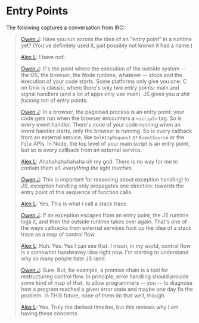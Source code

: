 # Entry Points

The following captures a conversation from IRC:

> [Owen J](https://twitter.com/derspiny): Have you run across the idea
> of an "entry point" in a runtime yet? (You've definitely used it, just
> possibly not known it had a name.)
>
> [Alex L](https://twitter.com/aeleitch): I have not!
>
> [Owen J](https://twitter.com/derspiny): It's the point where the
> execution of the outside system -- the OS, the browser, the Node
> runtime, whatever -- stops and the execution of your code starts. Some
> platforms only give you one: C on Unix is classic, where there's only
> two entry points: main and signal handlers (and a lot of apps only use
> main). JS gives you _a shit fucking ton_ of entry points.
>
> [Owen J](https://twitter.com/derspiny): In a browser, the pageload
> process is an entry point: your code gets run when the browser
> encounters a `<script>` tag. So is every event handler. There's none
> of your code running when an event handler starts, only the browser
> is running. So is every callback from an external service, like
> `XmlHttpRequest` or `EventSource` or the `File` APIs. In Node, the top
> level of your main script is an entry point, but so is every callback
> from an external service.
>
> [Alex L](https://twitter.com/aeleitch): Ahahahahahahaha oh my
> god. There is no way for me to contain them all. _everything the light
> touches._
>
> [Owen J](https://twitter.com/derspiny): This is important for
> reasoning about exception handling! _In JS_, exception handling only
> propagates one direction: towards the entry point of this sequence of
> function calls.
>
> [Alex L](https://twitter.com/aeleitch): Yes. This is what _I_ call a
> stack trace.
>
> [Owen J](https://twitter.com/derspiny): If an exception escapes from
> an entry point, the JS runtime logs it, and then the outside runtime
> takes over again. That's one of the ways callbacks from external
> services fuck up the idea of a stack trace as a map of control flow.
>
> [Alex L](https://twitter.com/aeleitch): Huh. Yes. Yes I can see
> that. I mean, in my world, control flow is a somewhat handwavey idea
> right now. I'm starting to understand why so many people hate JS-land.
>
> [Owen J](https://twitter.com/derspiny): Sure. But, for example, a
> promise chain is a tool for restructuring control flow. In principle,
> error handling should provide _some_ kind of map of that, to allow
> programmers -- you -- to diagnose how a program reached a given error
> state and maybe one day fix the problem. In THIS future, none of them
> do that well, though.
>
> [Alex L](https://twitter.com/aeleitch): Yes. Truly the darkest
> timeline, but this reviews why I am having these concerns.
